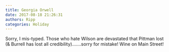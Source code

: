 ```yaml
---
title: Georgia Orwell
date: 2017-08-18 21:26:31
authors: Ripp
categories: Holiday
---
```


 Sorry, I mis-typed.  Those who hate Wilson are devastated that Pittman lost (&amp; Burrell has lost all credibility).......sorry for mistake! Wine on Main Street!